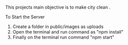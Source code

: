 This projects main objective is to make city clean .

To Start the Server
1. Create a folder in public/images as uploads
2. Open the terminal and run command as "npm install"
3. Finally on the terminal run command "npm start"
